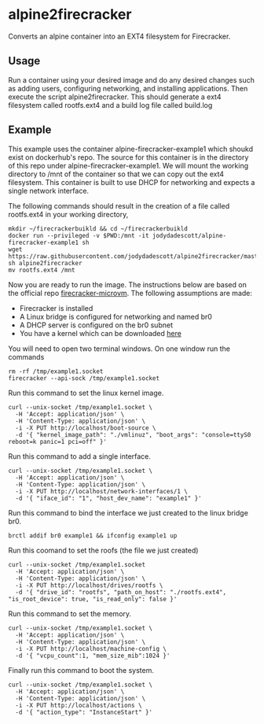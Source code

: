 # alpine2firecracker
Converts an alpine container into an EXT4 filesystem for Firecracker.

## Usage
Run a container using your desired image and do any desired changes such as adding users, configuring networking, and installing applications. Then execute the script alpine2firecracker. This should generate a ext4 filesystem called rootfs.ext4 and a build log file called build.log

## Example
This example uses the container alpine-firecracker-example1 which shoukd exist on dockerhub's repo. The source for this container is in the directory of this repo under alpine-firecracker-example1. We will mount the working directory to /mnt of the container so that we can copy out the ext4 filesystem. This container is built to use DHCP for networking and expects a single network interface.

The following commands should result in the creation of a file called rootfs.ext4 in your working directory,
```
mkdir ~/firecrackerbuikld && cd ~/firecrackerbuikld 
docker run --privileged -v $PWD:/mnt -it jodydadescott/alpine-firecracker-example1 sh
wget https://raw.githubusercontent.com/jodydadescott/alpine2firecracker/master/alpine2firecracker
sh alpine2firecracker
mv rootfs.ext4 /mnt
```

Now you are ready to run the image. The instructions below are based on the official repo [firecracker-microvm](https://github.com/firecracker-microvm/firecracker/blob/master/docs/getting-started.md). The following assumptions are made:
* Firecracker is installed
* A Linux bridge is configured for networking and named br0
* A DHCP server is configured on the br0 subnet
* You have a kernel which can be downloaded [here](https://github.com/jodydadescott/firecracker-kernel/releases/download/v4.16.0/vmlinuz-4.16)




You will need to open two terminal windows. On one window run the commands
```
rm -rf /tmp/example1.socket
firecracker --api-sock /tmp/example1.socket
```

Run this command to set the linux kernel image.
```
curl --unix-socket /tmp/example1.socket \
  -H 'Accept: application/json' \
  -H 'Content-Type: application/json' \
  -i -X PUT http://localhost/boot-source \
  -d '{ "kernel_image_path": "./vmlinuz", "boot_args": "console=ttyS0 reboot=k panic=1 pci=off" }'
```
Run this command to add a single interface.
```
curl --unix-socket /tmp/example1.socket \
  -H 'Accept: application/json' \
  -H 'Content-Type: application/json' \
  -i -X PUT http://localhost/network-interfaces/1 \
  -d '{ "iface_id": "1", "host_dev_name": "example1" }'
```
Run this command to bind the interface we just created to the linux bridge br0.
```
brctl addif br0 example1 && ifconfig example1 up
```
Run this coomand to set the roofs (the file we just created)
```
curl --unix-socket /tmp/example1.socket 
  -H 'Accept: application/json' \
  -H 'Content-Type: application/json' \
  -i -X PUT http://localhost/drives/rootfs \
  -d '{ "drive_id": "rootfs", "path_on_host": "./rootfs.ext4", "is_root_device": true, "is_read_only": false }'
```
Run this command to set the memory.
```
curl --unix-socket /tmp/example1.socket \
  -H 'Accept: application/json' \
  -H 'Content-Type: application/json' \
  -i -X PUT http://localhost/machine-config \
  -d '{ "vcpu_count":1, "mem_size_mib":1024 }'
```
Finally run this command to boot the system.
```
curl --unix-socket /tmp/example1.socket \
  -H 'Accept: application/json' \
  -H 'Content-Type: application/json' \
  -i -X PUT http://localhost/actions \
  -d '{ "action_type": "InstanceStart" }'
```


